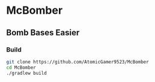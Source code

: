 # McBomber

## Bomb Bases Easier

### Build

```bash
git clone https://github.com/AtomicGamer9523/McBomber
cd McBomber
./gradlew build
```

